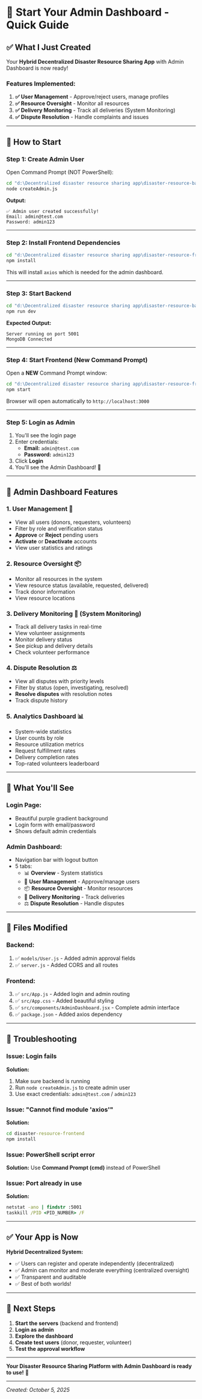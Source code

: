 # 🚀 Start Your Admin Dashboard - Quick Guide

## ✅ What I Just Created

Your **Hybrid Decentralized Disaster Resource Sharing App** with Admin Dashboard is now ready!

### **Features Implemented:**

1. **✅ User Management** - Approve/reject users, manage profiles
2. **✅ Resource Oversight** - Monitor all resources
3. **✅ Delivery Monitoring** - Track all deliveries (System Monitoring)
4. **✅ Dispute Resolution** - Handle complaints and issues

---

## 🚀 How to Start

### **Step 1: Create Admin User**

Open Command Prompt (NOT PowerShell):

```cmd
cd "d:\Decentralized disaster resource sharing app\disaster-resource-backend"
node createAdmin.js
```

**Output:**
```
✅ Admin user created successfully!
Email: admin@test.com
Password: admin123
```

---

### **Step 2: Install Frontend Dependencies**

```cmd
cd "d:\Decentralized disaster resource sharing app\disaster-resource-frontend"
npm install
```

This will install `axios` which is needed for the admin dashboard.

---

### **Step 3: Start Backend**

```cmd
cd "d:\Decentralized disaster resource sharing app\disaster-resource-backend"
npm run dev
```

**Expected Output:**
```
Server running on port 5001
MongoDB Connected
```

---

### **Step 4: Start Frontend** (New Command Prompt)

Open a **NEW** Command Prompt window:

```cmd
cd "d:\Decentralized disaster resource sharing app\disaster-resource-frontend"
npm start
```

Browser will open automatically to `http://localhost:3000`

---

### **Step 5: Login as Admin**

1. You'll see the login page
2. Enter credentials:
   - **Email:** `admin@test.com`
   - **Password:** `admin123`
3. Click **Login**
4. You'll see the Admin Dashboard! 🎉

---

## 🎯 Admin Dashboard Features

### **1. User Management** 👥
- View all users (donors, requesters, volunteers)
- Filter by role and verification status
- **Approve** or **Reject** pending users
- **Activate** or **Deactivate** accounts
- View user statistics and ratings

### **2. Resource Oversight** 📦
- Monitor all resources in the system
- View resource status (available, requested, delivered)
- Track donor information
- View resource locations

### **3. Delivery Monitoring** 🚚 (System Monitoring)
- Track all delivery tasks in real-time
- View volunteer assignments
- Monitor delivery status
- See pickup and delivery details
- Check volunteer performance

### **4. Dispute Resolution** ⚖️
- View all disputes with priority levels
- Filter by status (open, investigating, resolved)
- **Resolve disputes** with resolution notes
- Track dispute history

### **5. Analytics Dashboard** 📊
- System-wide statistics
- User counts by role
- Resource utilization metrics
- Request fulfillment rates
- Delivery completion rates
- Top-rated volunteers leaderboard

---

## 🎨 What You'll See

### **Login Page:**
- Beautiful purple gradient background
- Login form with email/password
- Shows default admin credentials

### **Admin Dashboard:**
- Navigation bar with logout button
- 5 tabs:
  - 📊 **Overview** - System statistics
  - 👥 **User Management** - Approve/manage users
  - 📦 **Resource Oversight** - Monitor resources
  - 🚚 **Delivery Monitoring** - Track deliveries
  - ⚖️ **Dispute Resolution** - Handle disputes

---

## 🔧 Files Modified

### **Backend:**
1. ✅ `models/User.js` - Added admin approval fields
2. ✅ `server.js` - Added CORS and all routes

### **Frontend:**
3. ✅ `src/App.js` - Added login and admin routing
4. ✅ `src/App.css` - Added beautiful styling
5. ✅ `src/components/AdminDashboard.jsx` - Complete admin interface
6. ✅ `package.json` - Added axios dependency

---

## 🐛 Troubleshooting

### **Issue: Login fails**
**Solution:**
1. Make sure backend is running
2. Run `node createAdmin.js` to create admin user
3. Use exact credentials: `admin@test.com` / `admin123`

### **Issue: "Cannot find module 'axios'"**
**Solution:**
```cmd
cd disaster-resource-frontend
npm install
```

### **Issue: PowerShell script error**
**Solution:** Use **Command Prompt (cmd)** instead of PowerShell

### **Issue: Port already in use**
**Solution:**
```cmd
netstat -ano | findstr :5001
taskkill /PID <PID_NUMBER> /F
```

---

## ✅ Your App is Now

**Hybrid Decentralized System:**
- ✅ Users can register and operate independently (decentralized)
- ✅ Admin can monitor and moderate everything (centralized oversight)
- ✅ Transparent and auditable
- ✅ Best of both worlds!

---

## 🎯 Next Steps

1. **Start the servers** (backend and frontend)
2. **Login as admin**
3. **Explore the dashboard**
4. **Create test users** (donor, requester, volunteer)
5. **Test the approval workflow**

---

**Your Disaster Resource Sharing Platform with Admin Dashboard is ready to use!** 🚀

---

*Created: October 5, 2025*
